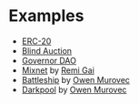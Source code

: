 # Examples

- [ERC-20](https://github.com/zama-ai/fhevm/blob/main/examples/EncryptedERC20.sol)
- [Blind Auction](https://github.com/zama-ai/fhevm/blob/main/examples/BlindAuction.sol)
- [Governor DAO](https://github.com/zama-ai/fhevm/tree/main/examples/Governor)
- [Mixnet](https://github.com/anonymousGifter/mixnet-core) by [Remi Gai](https://github.com/remi-gai)
- [Battleship](https://github.com/battleship-fhevm/battleship-hardhat) by [Owen Murovec](https://github.com/omurovec)
- [Darkpool](https://github.com/omurovec/fhe-darkpools) by [Owen Murovec](https://github.com/omurovec)
